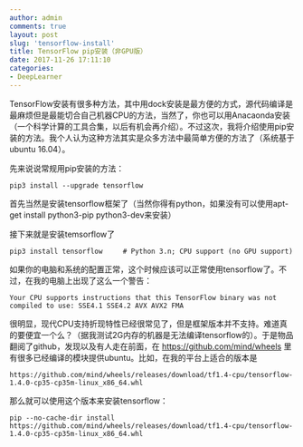 ```yaml
---
author: admin
comments: true
layout: post
slug: 'tensorflow-install'
title: TensorFlow pip安装（非GPU版）
date: 2017-11-26 17:11:10
categories:
- DeepLearner
---
```


TensorFlow安装有很多种方法，其中用dock安装是最方便的方式，源代码编译是最麻烦但是最能切合自己机器CPU的方法，当然了，你也可以用Anacaonda安装（一个科学计算的工具合集，以后有机会再介绍）。不过这次，我将介绍使用pip安装的方法。我个人认为这种方法其实是众多方法中最简单方便的方法了（系统基于ubuntu 16.04）。

先来说说常规用pip安装的方法：
```
pip3 install --upgrade tensorflow
```
首先当然是安装tensorflow框架了（当然你得有python，如果没有可以使用apt-get install python3-pip python3-dev来安装）

接下来就是安装temsorflow了
```
pip3 install tensorflow     # Python 3.n; CPU support (no GPU support)
```
如果你的电脑和系统的配置正常，这个时候应该可以正常使用tensorflow了。不过，在我的电脑上出现了这么一个警告：
```
Your CPU supports instructions that this TensorFlow binary was not compiled to use: SSE4.1 SSE4.2 AVX AVX2 FMA
```
很明显，现代CPU支持折现特性已经很常见了，但是框架版本并不支持。难道真的要便宜一个么？（据我测试2G内存的机器是无法编译tensorflow的）。于是物品翻阅了github，发现以及有人走在前面，在 https://github.com/mind/wheels 里有很多已经编译的模块提供ubuntu。比如，在我的平台上适合的版本是
```
https://github.com/mind/wheels/releases/download/tf1.4-cpu/tensorflow-1.4.0-cp35-cp35m-linux_x86_64.whl
```
那么就可以使用这个版本来安装tensorflow：
```
pip --no-cache-dir install https://github.com/mind/wheels/releases/download/tf1.4-cpu/tensorflow-1.4.0-cp35-cp35m-linux_x86_64.whl
```